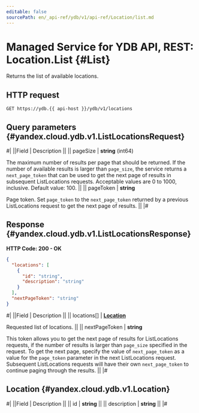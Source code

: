 ```yaml
---
editable: false
sourcePath: en/_api-ref/ydb/v1/api-ref/Location/list.md
---
```


# Managed Service for YDB API, REST: Location.List {#List}

Returns the list of available locations.

## HTTP request

```
GET https://ydb.{{ api-host }}/ydb/v1/locations
```

## Query parameters {#yandex.cloud.ydb.v1.ListLocationsRequest}

#|
||Field | Description ||
|| pageSize | **string** (int64)

The maximum number of results per page that should be returned. If the number of available
results is larger than `page_size`, the service returns a `next_page_token` that can be used
to get the next page of results in subsequent ListLocations requests.
Acceptable values are 0 to 1000, inclusive. Default value: 100. ||
|| pageToken | **string**

Page token. Set `page_token` to the `next_page_token` returned by a previous ListLocations
request to get the next page of results. ||
|#

## Response {#yandex.cloud.ydb.v1.ListLocationsResponse}

**HTTP Code: 200 - OK**

```json
{
  "locations": [
    {
      "id": "string",
      "description": "string"
    }
  ],
  "nextPageToken": "string"
}
```

#|
||Field | Description ||
|| locations[] | **[Location](#yandex.cloud.ydb.v1.Location)**

Requested list of locations. ||
|| nextPageToken | **string**

This token allows you to get the next page of results for ListLocations requests,
if the number of results is larger than `page_size` specified in the request.
To get the next page, specify the value of `next_page_token` as a value for
the `page_token` parameter in the next ListLocations request. Subsequent ListLocations
requests will have their own `next_page_token` to continue paging through the results. ||
|#

## Location {#yandex.cloud.ydb.v1.Location}

#|
||Field | Description ||
|| id | **string** ||
|| description | **string** ||
|#
